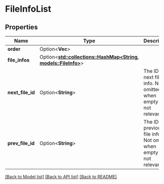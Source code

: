 # FileInfoList

## Properties

Name | Type | Description | Notes
------------ | ------------- | ------------- | -------------
**order** | Option<**Vec<String>**> |  | [optional]
**file_infos** | Option<[**std::collections::HashMap<String, models::FileInfo>**](FileInfo.md)> |  | [optional]
**next_file_id** | Option<**String**> | The ID of next file info. Not omitted when empty or not relevant. | [optional]
**prev_file_id** | Option<**String**> | The ID of previous file info. Not omitted when empty or not relevant. | [optional]

[[Back to Model list]](../README.md#documentation-for-models) [[Back to API list]](../README.md#documentation-for-api-endpoints) [[Back to README]](../README.md)


